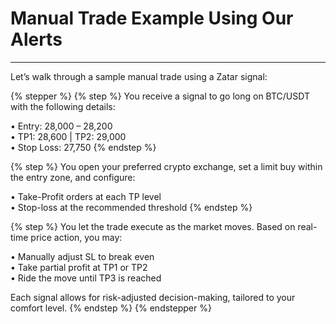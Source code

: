 # Manual Trade Example Using Our Alerts

***

Let’s walk through a sample manual trade using a Zatar signal:

{% stepper %}
{% step %}
You receive a signal to go long on BTC/USDT with the following details:

• Entry: 28,000 – 28,200\
• TP1: 28,600 | TP2: 29,000\
• Stop Loss: 27,750
{% endstep %}

{% step %}
You open your preferred crypto exchange, set a limit buy within the entry zone, and configure:

• Take-Profit orders at each TP level\
• Stop-loss at the recommended threshold
{% endstep %}

{% step %}
You let the trade execute as the market moves. Based on real-time price action, you may:

• Manually adjust SL to break even\
• Take partial profit at TP1 or TP2\
• Ride the move until TP3 is reached



Each signal allows for risk-adjusted decision-making, tailored to your comfort level.
{% endstep %}
{% endstepper %}
